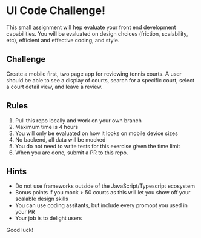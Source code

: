 # UI Code Challenge!

This small assignment will hep evaluate your front end development capabilities. You will be evaluated on design choices (friction, scalability, etc), efficient and effective coding, and style.

## Challenge

Create a mobile first, two page app for reviewing tennis courts. A user should be able to see a display of courts, search for a specific court, select a court detail view, and leave a review.

## Rules

1. Pull this repo locally and work on your own branch
2. Maximum time is 4 hours
3. You will only be evaluated on how it looks on mobile device sizes
4. No backend, all data will be mocked
5. You do not need to write tests for this exercise given the time limit
6. When you are done, submit a PR to this repo.

## Hints

- Do not use frameworks outside of the JavaScript/Typescript ecosystem
- Bonus points if you mock > 50 courts as this will let you show off your scalable design skills
- You can use coding assitants, but include every promopt you used in your PR
- Your job is to delight users

Good luck!

